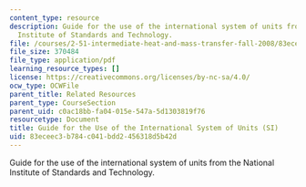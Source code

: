 ```yaml
---
content_type: resource
description: Guide for the use of the international system of units from the National
  Institute of Standards and Technology.
file: /courses/2-51-intermediate-heat-and-mass-transfer-fall-2008/83eceec3b784c041bdd2456318d5b42d_sp811.pdf
file_size: 370484
file_type: application/pdf
learning_resource_types: []
license: https://creativecommons.org/licenses/by-nc-sa/4.0/
ocw_type: OCWFile
parent_title: Related Resources
parent_type: CourseSection
parent_uid: c0ac18bb-fa04-015e-547a-5d1303819f76
resourcetype: Document
title: Guide for the Use of the International System of Units (SI)
uid: 83eceec3-b784-c041-bdd2-456318d5b42d
---
```

Guide for the use of the international system of units from the National Institute of Standards and Technology.